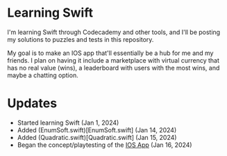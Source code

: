# Learning Swift
I'm learning Swift through Codecademy and other tools, and I'll be posting my solutions to puzzles and tests in this repository. 

My goal is to make an IOS app that'll essentially be a hub for me and my friends. I plan on having it include a marketplace with virtual currency that has no real value (wins), a leaderboard with users with the most wins, and maybe a chatting option.

# Updates
- Started learning Swift (Jan 1, 2024)
- Added (EnumSoft.swift)[EnumSoft.swift] (Jan 14, 2024)
- Added (Quadratic.swift)[Quadratic.swift] (Jan 15, 2024)
- Began the concept/playtesting of the [IOS App](IOS_App.swift) (Jan 16, 2024)
